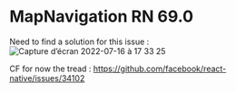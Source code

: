# MapNavigation RN 69.0

Need to find a solution for this issue :
![Capture d’écran 2022-07-16 à 17 33 25](https://user-images.githubusercontent.com/69394749/179361631-daf9a599-ca67-4555-83c4-4f4066b49f54.png)

CF for now the tread : https://github.com/facebook/react-native/issues/34102
